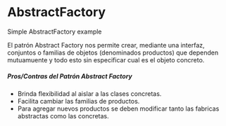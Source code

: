 # AbstractFactory
Simple AbstractFactory example

El patrón Abstract Factory nos permite crear, mediante una interfaz, conjuntos o familias de objetos (denominados productos) que dependen mutuamuente y todo esto sin especificar cual es el objeto concreto.

##### Pros/Contras del Patrón Abstract Factory

+ Brinda flexibilidad al aislar a las clases concretas.
+ Facilita cambiar las familias de productos.
+ Para agregar nuevos productos se deben modificar tanto las fabricas abstractas como las concretas.
